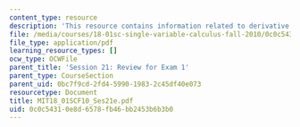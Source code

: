 ```yaml
---
content_type: resource
description: 'This resource contains information related to derivative of (x^10 +8x)^6.  '
file: /media/courses/18-01sc-single-variable-calculus-fall-2010/0c0c54310e8d6578fb46bb2453b6b3b0_MIT18_01SCF10_Ses21e.pdf
file_type: application/pdf
learning_resource_types: []
ocw_type: OCWFile
parent_title: 'Session 21: Review for Exam 1'
parent_type: CourseSection
parent_uid: 0bc7f9cd-2fd4-5990-1983-2c45df40e073
resourcetype: Document
title: MIT18_01SCF10_Ses21e.pdf
uid: 0c0c5431-0e8d-6578-fb46-bb2453b6b3b0
---
```

